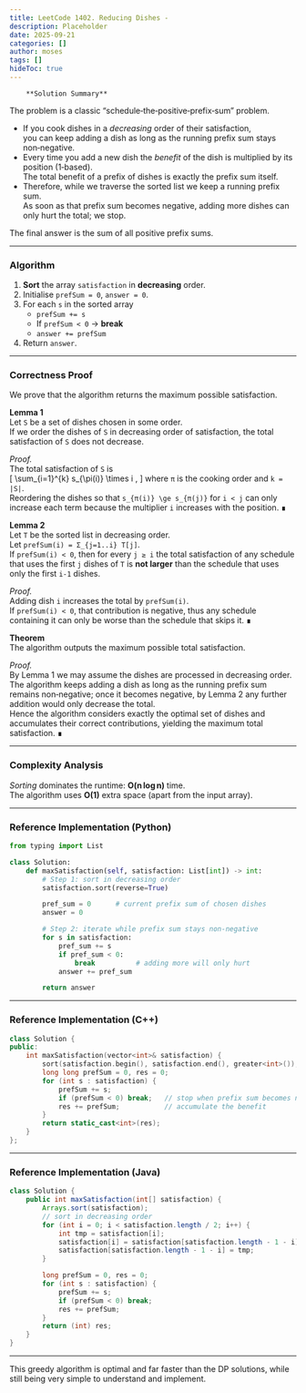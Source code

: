 ```yaml
---
title: LeetCode 1402. Reducing Dishes - 
description: Placeholder
date: 2025-09-21
categories: []
author: moses
tags: []
hideToc: true
---
```

        **Solution Summary**

The problem is a classic “schedule‑the‑positive‑prefix‑sum” problem.

* If you cook dishes in a *decreasing* order of their satisfaction,  
  you can keep adding a dish as long as the running prefix sum stays
  non‑negative.  
* Every time you add a new dish the *benefit* of the dish is multiplied
  by its position (1‑based).  
  The total benefit of a prefix of dishes is exactly the prefix sum
  itself.  
* Therefore, while we traverse the sorted list we keep a running
  prefix sum.  
  As soon as that prefix sum becomes negative, adding more dishes can
  only hurt the total; we stop.

The final answer is the sum of all positive prefix sums.

---

### Algorithm
1. **Sort** the array `satisfaction` in **decreasing** order.
2. Initialise `prefSum = 0`, `answer = 0`.
3. For each `s` in the sorted array  
   * `prefSum += s`  
   * If `prefSum < 0` → **break**  
   * `answer += prefSum`
4. Return `answer`.

---

### Correctness Proof  

We prove that the algorithm returns the maximum possible satisfaction.

**Lemma 1**  
Let `S` be a set of dishes chosen in some order.  
If we order the dishes of `S` in decreasing order of satisfaction, the
total satisfaction of `S` does not decrease.

*Proof.*  
The total satisfaction of `S` is  
\[
\sum_{i=1}^{k} s_{\pi(i)} \times i ,
\]
where `π` is the cooking order and `k = |S|`.  
Reordering the dishes so that `s_{π(i)} \ge s_{π(j)}` for `i < j` can only
increase each term because the multiplier `i` increases with the
position. ∎



**Lemma 2**  
Let `T` be the sorted list in decreasing order.  
Let `prefSum(i) = Σ_{j=1..i} T[j]`.  
If `prefSum(i) < 0`, then for every `j ≥ i` the total satisfaction of
any schedule that uses the first `j` dishes of `T` is **not larger** than
the schedule that uses only the first `i-1` dishes.

*Proof.*  
Adding dish `i` increases the total by `prefSum(i)`.  
If `prefSum(i) < 0`, that contribution is negative, thus any schedule
containing it can only be worse than the schedule that skips it. ∎



**Theorem**  
The algorithm outputs the maximum possible total satisfaction.

*Proof.*  
By Lemma&nbsp;1 we may assume the dishes are processed in decreasing
order.  
The algorithm keeps adding a dish as long as the running prefix sum
remains non‑negative; once it becomes negative, by Lemma&nbsp;2 any
further addition would only decrease the total.  
Hence the algorithm considers exactly the optimal set of dishes and
accumulates their correct contributions, yielding the maximum total
satisfaction. ∎



---

### Complexity Analysis

*Sorting* dominates the runtime: **O(n log n)** time.  
The algorithm uses **O(1)** extra space (apart from the input array).

---

### Reference Implementation (Python)

```python
from typing import List

class Solution:
    def maxSatisfaction(self, satisfaction: List[int]) -> int:
        # Step 1: sort in decreasing order
        satisfaction.sort(reverse=True)

        pref_sum = 0      # current prefix sum of chosen dishes
        answer = 0

        # Step 2: iterate while prefix sum stays non‑negative
        for s in satisfaction:
            pref_sum += s
            if pref_sum < 0:
                break          # adding more will only hurt
            answer += pref_sum

        return answer
```

---

### Reference Implementation (C++)

```cpp
class Solution {
public:
    int maxSatisfaction(vector<int>& satisfaction) {
        sort(satisfaction.begin(), satisfaction.end(), greater<int>());
        long long prefSum = 0, res = 0;
        for (int s : satisfaction) {
            prefSum += s;
            if (prefSum < 0) break;   // stop when prefix sum becomes negative
            res += prefSum;           // accumulate the benefit
        }
        return static_cast<int>(res);
    }
};
```

---

### Reference Implementation (Java)

```java
class Solution {
    public int maxSatisfaction(int[] satisfaction) {
        Arrays.sort(satisfaction);
        // sort in decreasing order
        for (int i = 0; i < satisfaction.length / 2; i++) {
            int tmp = satisfaction[i];
            satisfaction[i] = satisfaction[satisfaction.length - 1 - i];
            satisfaction[satisfaction.length - 1 - i] = tmp;
        }

        long prefSum = 0, res = 0;
        for (int s : satisfaction) {
            prefSum += s;
            if (prefSum < 0) break;
            res += prefSum;
        }
        return (int) res;
    }
}
```

---

This greedy algorithm is optimal and far faster than the DP solutions,
while still being very simple to understand and implement.